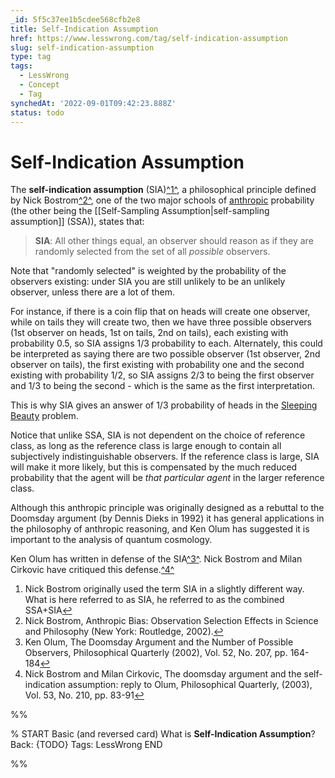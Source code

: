 ```yaml
---
_id: 5f5c37ee1b5cdee568cfb2e8
title: Self-Indication Assumption
href: https://www.lesswrong.com/tag/self-indication-assumption
slug: self-indication-assumption
type: tag
tags:
  - LessWrong
  - Concept
  - Tag
synchedAt: '2022-09-01T09:42:23.888Z'
status: todo
---
```


# Self-Indication Assumption

The **self-indication assumption** (SIA)[^1^](#fn1), a philosophical principle defined by Nick Bostrom[^2^](#fn2), one of the two major schools of [anthropic](/tag/anthropics) probability (the other being the [[Self-Sampling Assumption|self-sampling assumption]] (SSA)), states that:

> **SIA**: All other things equal, an observer should reason as if they are randomly selected from the set of all *possible* observers.

Note that "randomly selected" is weighted by the probability of the observers existing: under SIA you are still unlikely to be an unlikely observer, unless there are a lot of them.

For instance, if there is a coin flip that on heads will create one observer, while on tails they will create two, then we have three possible observers (1st observer on heads, 1st on tails, 2nd on tails), each existing with probability 0.5, so SIA assigns 1/3 probability to each. Alternately, this could be interpreted as saying there are two possible observer (1st observer, 2nd observer on tails), the first existing with probability one and the second existing with probability 1/2, so SIA assigns 2/3 to being the first observer and 1/3 to being the second - which is the same as the first interpretation.

This is why SIA gives an answer of 1/3 probability of heads in the [Sleeping Beauty](https://en.wikipedia.org/wiki/Sleeping_Beauty_problem) problem.

Notice that unlike SSA, SIA is not dependent on the choice of reference class, as long as the reference class is large enough to contain all subjectively indistinguishable observers. If the reference class is large, SIA will make it more likely, but this is compensated by the much reduced probability that the agent will be *that particular agent* in the larger reference class.

Although this anthropic principle was originally designed as a rebuttal to the Doomsday argument (by Dennis Dieks in 1992) it has general applications in the philosophy of anthropic reasoning, and Ken Olum has suggested it is important to the analysis of quantum cosmology.

Ken Olum has written in defense of the SIA[^3^](#fn3). Nick Bostrom and Milan Cirkovic have critiqued this defense.[^4^](#fn4)

1. Nick Bostrom originally used the term SIA in a slightly different way. What is here referred to as SIA, he referred to as the combined SSA+SIA[↩](#fnref1)
2. Nick Bostrom, Anthropic Bias: Observation Selection Effects in Science and Philosophy (New York: Routledge, 2002).[↩](#fnref2)
3. Ken Olum, The Doomsday Argument and the Number of Possible Observers, Philosophical Quarterly (2002), Vol. 52, No. 207, pp. 164-184[↩](#fnref3)
4. Nick Bostrom and Milan Cirkovic, The doomsday argument and the self-indication assumption: reply to Olum, Philosophical Quarterly, (2003), Vol. 53, No. 210, pp. 83-91[↩](#fnref4)


%%

% START
Basic (and reversed card)
What is **Self-Indication Assumption**?
Back: {TODO}
Tags: LessWrong
END

%%
	

